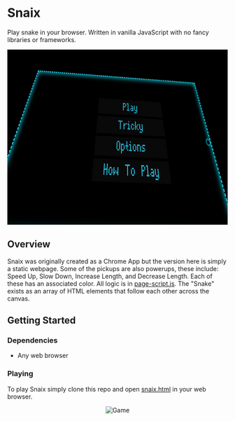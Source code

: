 # Snaix

Play snake in your browser. Written in vanilla JavaScript with no fancy libraries or frameworks.

<p align="center">
   <img src="assets/menu.png" height="400" alt="Menu"/>
</p>

## Overview

Snaix was originally created as a Chrome App but the version here is simply a static webpage. Some of the pickups are also powerups, these include: Speed Up, Slow Down, Increase Length, and Decrease Length. Each of these has an associated color. All logic is in [page-script.js](snaix/page-script.js). The "Snake" exists as an array of HTML elements that follow each other across the canvas.

## Getting Started

### Dependencies

* Any web browser

### Playing

To play Snaix simply clone this repo and open [snaix.html](snaix/snaix.html) in your web browser.

<p align="center">
   <img src="assets/game.gif" height="400" alt="Game"/> 
</p>
